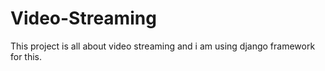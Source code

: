 # Video-Streaming
This project is all about video streaming and i am using django framework for this.
